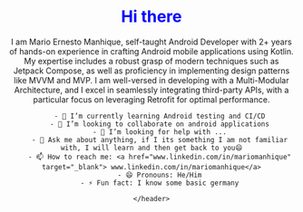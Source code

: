 
<head>
</head>
<body>
    <header>
         <h1 style="color:blue">Hi there</h1>
        <p>
          I am Mario Ernesto Manhique, self-taught Android Developer with 2+ years of hands-on experience in crafting Android
          mobile applications using Kotlin. My expertise includes a robust grasp of modern
          techniques such as Jetpack Compose, as well as proficiency in implementing design patterns like
          MVVM and MVP. I am well-versed in developing with a Multi-Modular Architecture, and I excel in
          seamlessly integrating third-party APIs, with a particular focus on leveraging Retrofit for optimal
          performance.
        </p>

        - 🌱 I’m currently learning Android testing and CI/CD
        - 👯 I’m looking to collaborate on android applications
        - 🤔 I’m looking for help with ...
        - 💬 Ask me about anything, if I its something I am not familiar with, I will learn and then get back to you😄
        - 📫 How to reach me: <a href="www.linkedin.com/in/mariomanhique" target="_blank"> www.linkedin.com/in/mariomanhique</a>
        - 😄 Pronouns: He/Him
        - ⚡ Fun fact: I know some basic germany
   
    </header>
</body>

